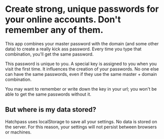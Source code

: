 # Create strong, unique passwords for your online accounts. Don't remember any of them.
This app combines your master password with the domain (and some other data) to create a really kick ass password. Every time you type that combination, you'll get the same password.
    
This password is unique to you. A special key is assigned to you when you visit the first time. It influences the creation of your passwords. No one else can have the same passwords, even if they use the same master + domain combination.
    
You may want to remember or write down the key in your url; you won't be able to get the same passwords without it.

## But where is my data stored?
Hatchpass uses localStorage to save all your settings. No data is stored on the server. For this reason, your settings will not persist between browsers or machines.